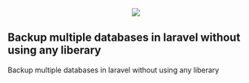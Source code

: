 <p align="center"><img src="https://laravel.com/assets/img/components/logo-laravel.svg"></p>


## Backup multiple databases in laravel without using any liberary

Backup multiple databases in laravel without using any liberary
